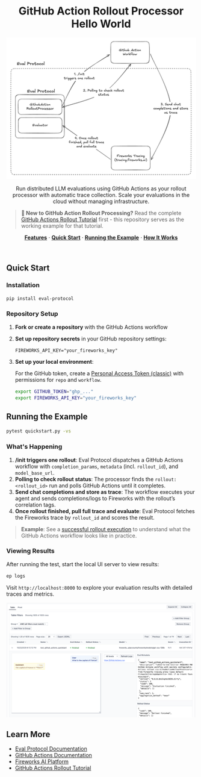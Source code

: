 <h1 align="center">GitHub Action Rollout Processor Hello World</h1>

<p align="center">
  <img alt="GitHub Action Rollout Processor Flow" src="assets/github-action-rollout-processor.png">
</p>

<p align="center">
    Run distributed LLM evaluations using GitHub Actions as your rollout processor with automatic trace collection. Scale your evaluations in the cloud without managing infrastructure.
</p>

> **📖 New to GitHub Action Rollout Processing?** Read the complete [GitHub Actions Rollout Tutorial](https://evalprotocol.io/tutorial/github-actions-rollout) first - this repository serves as the working example for that tutorial.

<p align="center">
  <a href="#features"><strong>Features</strong></a> ·
  <a href="#quick-start"><strong>Quick Start</strong></a> ·
  <a href="#running-the-example"><strong>Running the Example</strong></a> ·
  <a href="#how-it-works"><strong>How It Works</strong></a>
</p>

<br/>

## Quick Start

### Installation

```bash
pip install eval-protocol
```

### Repository Setup

1. **Fork or create a repository** with the GitHub Actions workflow
2. **Set up repository secrets** in your GitHub repository settings:
   ```
   FIREWORKS_API_KEY="your_fireworks_key"
   ```
3. **Set up your local environment**:
   
   For the GitHub token, create a [Personal Access Token (classic)](https://docs.github.com/en/authentication/keeping-your-account-and-data-secure/managing-your-personal-access-tokens#personal-access-tokens-classic) with permissions for `repo` and `workflow`.
   
   ```bash
   export GITHUB_TOKEN="ghp_..."
   export FIREWORKS_API_KEY="your_fireworks_key"
   ```

## Running the Example

```bash
pytest quickstart.py -vs
```

### What's Happening

1. **/init triggers one rollout**: Eval Protocol dispatches a GitHub Actions workflow with `completion_params`, `metadata` (incl. `rollout_id`), and `model_base_url`.
2. **Polling to check rollout status**: The processor finds the `rollout:<rollout_id>` run and polls GitHub Actions until it completes.
3. **Send chat completions and store as trace**: The workflow executes your agent and sends completions/logs to Fireworks with the rollout’s correlation tags.
4. **Once rollout finished, pull full trace and evaluate**: Eval Protocol fetches the Fireworks trace by `rollout_id` and scores the result.

> **Example**: See a [successful rollout execution](https://github.com/eval-protocol/github-action-rollout-processor-hello-world/actions/runs/18734437289) to understand what the GitHub Actions workflow looks like in practice.

### Viewing Results

After running the test, start the local UI server to view results:

```bash
ep logs
```

Visit `http://localhost:8000` to explore your evaluation results with detailed traces and metrics.

<p align="center">
  <img alt="GitHub Action Rollout Processor EP Logs" src="assets/ep-logs.png">
</p>

## Learn More

- [Eval Protocol Documentation](https://evalprotocol.io/introduction)
- [GitHub Actions Documentation](https://docs.github.com/en/actions)
- [Fireworks AI Platform](https://fireworks.ai)
- [GitHub Actions Rollout Tutorial](https://evalprotocol.io/tutorial/github-actions-rollout)